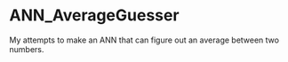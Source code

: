 # ANN_AverageGuesser
My attempts to make an ANN that can figure out an average between two numbers.
